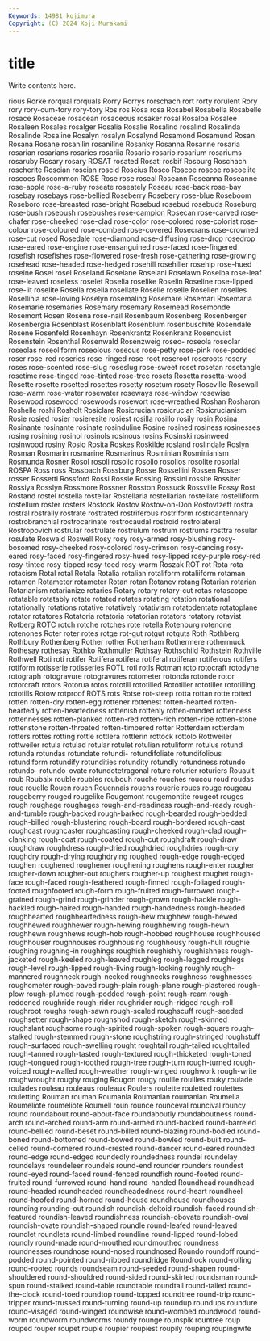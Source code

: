 ```yaml
---
Keywords: 14981 kojimura
Copyright: (C) 2024 Koji Murakami
---
```


# title

Write contents here.



rious Rorke rorqual rorquals
Rorry Rorrys rorschach rort rorty rorulent Rory rory rory-cum-tory rory-tory
Ros ros Rosa rosa Rosabel Rosabella Rosabelle rosace Rosaceae rosacean
rosaceous rosaker rosal Rosalba Rosalee Rosaleen Rosales rosalger Rosalia Rosalie
Rosalind rosalind Rosalinda Rosalinde Rosaline Rosalyn rosalyn Rosalynd Rosamond Rosamund
Rosan Rosana Rosane rosanilin rosaniline Rosanky Rosanna Rosanne rosaria rosarian
rosarians rosaries rosariia Rosario rosario rosarium rosariums rosaruby Rosary rosary
ROSAT rosated Rosati rosbif Rosburg Roschach roscherite Roscian roscian roscid
Roscius Rosco Roscoe roscoe roscoelite roscoes Roscommon ROSE Rose rose
roseal Roseann Roseanna Roseanne rose-apple rose-a-ruby roseate roseately Roseau rose-back
rose-bay rosebay rosebays rose-bellied Roseberry Rosebery rose-blue Roseboom Roseboro rose-breasted
rose-bright Rosebud rosebud rosebuds Roseburg rose-bush rosebush rosebushes rose-campion Rosecan
rose-carved rose-chafer rose-cheeked rose-clad rose-color rose-colored rose-colorist rose-colour rose-coloured rose-combed
rose-covered Rosecrans rose-crowned rose-cut rosed Rosedale rose-diamond rose-diffusing rose-drop rosedrop
rose-eared rose-engine rose-ensanguined rose-faced rose-fingered rosefish rosefishes rose-flowered rose-fresh rose-gathering
rose-growing rosehead rose-headed rose-hedged rosehill rosehiller rosehip rose-hued roseine Rosel
rosel Roseland Roselane Roselani Roselawn Roselba rose-leaf rose-leaved roseless roselet
Roselia roselike Roselin Roseline rose-lipped rose-lit roselite Rosella rosella rosellate
Roselle roselle Rosellen roselles Rosellinia rose-loving Roselyn rosemaling Rosemare Rosemari
Rosemaria Rosemarie rosemaries Rosemary rosemary Rosemead Rosemonde Rosemont Rosen Rosena
rose-nail Rosenbaum Rosenberg Rosenberger Rosenbergia Rosenblast Rosenblatt Rosenblum rosenbuschite Rosendale
Rosene Rosenfeld Rosenhayn Rosenkrantz Rosenkranz Rosenquist Rosenstein Rosenthal Rosenwald Rosenzweig
roseo- roseola roseolar roseolas roseoliform roseolous roseous rose-petty rose-pink rose-podded
roser rose-red roseries rose-ringed rose-root roseroot roseroots rosery roses rose-scented
rose-slug roseslug rose-sweet roset rosetan rosetangle rosetime rose-tinged rose-tinted rose-tree
rosets Rosetta rosetta-wood Rosette rosette rosetted rosettes rosetty rosetum rosety
Roseville Rosewall rose-warm rose-water rosewater roseways rose-window rosewise Rosewood rosewood
rosewoods rosewort rose-wreathed Roshan Rosharon Roshelle roshi Rosholt Rosiclare Rosicrucian
rosicrucian Rosicrucianism Rosie rosied rosier rosieresite rosiest rosilla rosillo rosily
rosin Rosina Rosinante rosinante rosinate rosinduline Rosine rosined rosiness rosinesses
rosing rosining rosinol rosinols rosinous rosins Rosinski rosinweed rosinwood rosiny
Rosio Rosita Roskes Roskilde rosland roslindale Roslyn Rosman Rosmarin rosmarine
Rosmarinus Rosminian Rosminianism Rosmunda Rosner Rosol rosoli rosolic rosolio rosolios
rosolite rosorial ROSPA Ross ross Rossbach Rossburg Rosse Rossellini Rossen
Rosser rosser Rossetti Rossford Rossi Rossie Rossing Rossini rossite Rossiter
Rossiya Rosslyn Rossmore Rossner Rosston Rossuck Rossville Rossy Rost Rostand
rostel rostella rostellar Rostellaria rostellarian rostellate rostelliform rostellum roster rosters
Rostock Rostov Rostov-on-Don Rostovtzeff rostra rostral rostrally rostrate rostrated rostriferous
rostriform rostroantennary rostrobranchial rostrocarinate rostrocaudal rostroid rostrolateral Rostropovich rostrular rostrulate
rostrulum rostrum rostrums rosttra rosular rosulate Roswald Roswell Rosy rosy
rosy-armed rosy-blushing rosy-bosomed rosy-cheeked rosy-colored rosy-crimson rosy-dancing rosy-eared rosy-faced rosy-fingered
rosy-hued rosy-lipped rosy-purple rosy-red rosy-tinted rosy-tipped rosy-toed rosy-warm Roszak ROT
rot Rota rota rotacism Rotal rotal Rotala Rotalia rotalian rotaliform
rotaliiform rotaman rotamen Rotameter rotameter Rotan rotan Rotanev rotang Rotarian
rotarian Rotarianism rotarianize rotaries Rotary rotary rotary-cut rotas rotascope rotatable
rotatably rotate rotated rotates rotating rotation rotational rotationally rotations rotative
rotatively rotativism rotatodentate rotatoplane rotator rotatores Rotatoria rotatoria rotatorian rotators
rotatory rotavist Rotberg ROTC rotch rotche rotches rote rotella Rotenburg
rotenone rotenones Roter roter rotes rotge rot-gut rotgut rotguts Roth
Rothberg Rothbury Rothenberg Rother rother Rotherham Rothermere rothermuck Rothesay rothesay
Rothko Rothmuller Rothsay Rothschild Rothstein Rothville Rothwell Roti roti rotifer
Rotifera rotifera rotiferal rotiferan rotiferous rotifers rotiform rotisserie rotisseries ROTL
rotl rotls Rotman roto rotocraft rotodyne rotograph rotogravure rotogravures rotometer
rotonda rotonde rotor rotorcraft rotors Rotorua rotos rototill rototilled Rototiller
rototiller rototilling rototills Rotow rotproof ROTS rots Rotse rot-steep rotta
rottan rotte rotted rotten rotten-dry rotten-egg rottener rottenest rotten-hearted rotten-heartedly
rotten-heartedness rottenish rottenly rotten-minded rottenness rottennesses rotten-planked rotten-red rotten-rich rotten-ripe
rotten-stone rottenstone rotten-throated rotten-timbered rotter Rotterdam rotterdam rotters rottes rotting
rottle rottlera rottlerin rottock rottolo Rottweiler rottweiler rotula rotulad rotular
rotulet rotulian rotuliform rotulus rotund rotunda rotundas rotundate rotundi- rotundifoliate
rotundifolious rotundiform rotundify rotundities rotundity rotundly rotundness rotundo rotundo- rotundo-ovate
rotundotetragonal roture roturier roturiers Rouault roub Roubaix rouble roubles roubouh
rouche rouches roucou roud roudas roue rouelle Rouen rouen Rouennais
rouens rouerie roues rouge rougeau rougeberry rouged rougelike Rougemont rougemontite
rougeot rouges rough roughage roughages rough-and-readiness rough-and-ready rough-and-tumble rough-backed rough-barked
rough-bearded rough-bedded rough-billed rough-blustering rough-board rough-bordered rough-cast roughcast roughcaster roughcasting
rough-cheeked rough-clad rough-clanking rough-coat rough-coated rough-cut roughdraft rough-draw roughdraw roughdress
rough-dried roughdried roughdries rough-dry roughdry rough-drying roughdrying roughed rough-edge rough-edged
roughen roughened roughener roughening roughens rough-enter rougher rougher-down rougher-out roughers
rougher-up roughest roughet rough-face rough-faced rough-feathered rough-finned rough-foliaged rough-footed roughfooted
rough-form rough-fruited rough-furrowed rough-grained rough-grind rough-grinder rough-grown rough-hackle rough-hackled rough-haired
rough-handed rough-handedness rough-headed roughhearted roughheartedness rough-hew roughhew rough-hewed roughhewed roughhewer
rough-hewing roughhewing rough-hewn roughhewn roughhews rough-hob rough-hobbed roughhouse roughhoused roughhouser
roughhouses roughhousing roughhousy rough-hull roughie roughing roughing-in roughings roughish roughishly
roughishness rough-jacketed rough-keeled rough-leaved roughleg rough-legged roughlegs rough-level rough-lipped rough-living
rough-looking roughly rough-mannered roughneck rough-necked roughnecks roughness roughnesses roughometer rough-paved
rough-plain rough-plane rough-plastered rough-plow rough-plumed rough-podded rough-point rough-ream rough-reddened roughride
rough-rider roughrider rough-ridged rough-roll roughroot roughs rough-sawn rough-scaled roughscuff rough-seeded
roughsetter rough-shape roughshod rough-sketch rough-skinned roughslant roughsome rough-spirited rough-spoken rough-square
rough-stalked rough-stemmed rough-stone roughstring rough-stringed roughstuff rough-surfaced rough-swelling rought roughtail
rough-tailed roughtailed rough-tanned rough-tasted rough-textured rough-thicketed rough-toned rough-tongued rough-toothed rough-tree
rough-turn rough-turned rough-voiced rough-walled rough-weather rough-winged roughwork rough-write roughwrought roughy
rouging Rougon rougy rouille rouilles rouky roulade roulades rouleau rouleaus
rouleaux Roulers roulette rouletted roulettes rouletting Rouman rouman Roumania Roumanian
roumanian Roumelia Roumeliote roumeliote Roumell roun rounce rounceval rouncival rouncy
round roundabout round-about-face roundaboutly roundaboutness round-arch round-arched round-arm round-armed round-backed
round-barreled round-bellied round-beset round-billed round-blazing round-bodied round-boned round-bottomed round-bowed round-bowled
round-built round-celled round-cornered round-crested round-dancer round-eared rounded round-edge round-edged roundedly
roundedness roundel roundelay roundelays roundeleer roundels round-end rounder rounders roundest
round-eyed round-faced round-fenced roundfish round-footed round-fruited round-furrowed round-hand round-handed Roundhead
roundhead round-headed roundheaded roundheadedness round-heart roundheel round-hoofed round-horned round-house roundhouse
roundhouses rounding rounding-out roundish roundish-deltoid roundish-faced roundish-featured roundish-leaved roundishness roundish-obovate
roundish-oval roundish-ovate roundish-shaped roundle round-leafed round-leaved roundlet roundlets round-limbed roundline
round-lipped round-lobed roundly round-made round-mouthed roundmouthed roundness roundnesses roundnose round-nosed
roundnosed Roundo roundoff round-podded round-pointed round-ribbed roundridge Roundrock round-rolling round-rooted
rounds roundseam round-seeded round-shapen round-shouldered round-shouldred round-sided round-skirted roundsman round-spun
round-stalked round-table roundtable roundtail round-tailed round-the-clock round-toed roundtop round-topped roundtree
round-trip round-tripper round-trussed round-turning round-up roundup roundups roundure round-visaged round-winged
roundwise round-wombed roundwood round-worm roundworm roundworms roundy rounge rounspik rountree
roup rouped rouper roupet roupie roupier roupiest roupily rouping roupingwife
